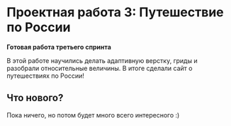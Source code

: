 # Проектная работа 3: Путешествие по России

**Готовая работа третьего спринта**

В этой работе научились делать адаптивную верстку, гриды и разобрали относительные величины.
В итоге сделали сайт о путешествиях по России!

## **Что нового?**

Пока ничего, но потом будет много всего интересного :)

